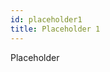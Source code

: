 ```yaml
---
id: placeholder1
title: Placeholder 1
---
```


<head>
  <meta name="robots" content="noindex" />
</head>

Placeholder
